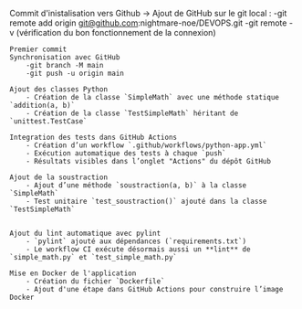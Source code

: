 Commit d'inistalisation vers Github -> 
	Ajout de GitHub sur le git local :
		-git remote add origin git@github.com:nightmare-noe/DEVOPS.git
		-git remote -v (vérification du bon fonctionnement de la connexion)

	Premier commit
	Synchronisation avec GitHub 
		-git branch -M main
		-git push -u origin main
	
	Ajout des classes Python
		- Création de la classe `SimpleMath` avec une méthode statique `addition(a, b)`
		- Création de la classe `TestSimpleMath` héritant de `unittest.TestCase`

	Integration des tests dans GitHub Actions
		- Création d’un workflow `.github/workflows/python-app.yml`
		- Exécution automatique des tests à chaque `push`
		- Résultats visibles dans l’onglet "Actions" du dépôt GitHub
	
	Ajout de la soustraction 
		- Ajout d’une méthode `soustraction(a, b)` à la classe `SimpleMath`
		- Test unitaire `test_soustraction()` ajouté dans la classe `TestSimpleMath`
		

	Ajout du lint automatique avec pylint
		- `pylint` ajouté aux dépendances (`requirements.txt`)
		- Le workflow CI exécute désormais aussi un **lint** de `simple_math.py` et `test_simple_math.py`
	
	Mise en Docker de l'application
		- Création du fichier `Dockerfile`
		- Ajout d'une étape dans GitHub Actions pour construire l’image Docker
